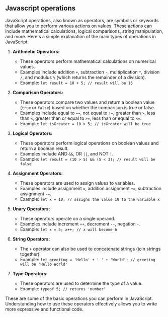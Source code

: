 ## Javascript operations

JavaScript operations, also known as operators, are symbols or keywords that allow you to perform various actions on values. These actions can include mathematical calculations, logical comparisons, string manipulation, and more. Here's a simple explanation of the main types of operations in JavaScript:

1. **Arithmetic Operators:**

   - These operators perform mathematical calculations on numerical values.
   - Examples include addition `+`, subtraction `-`, multiplication `*`, division `/`, and modulus `%` (which returns the remainder of a division).
   - Example: `let result = 10 + 5; // result will be 15`

2. **Comparison Operators:**

   - These operators compare two values and return a boolean value (`true` or `false`) based on whether the comparison is true or false.
   - Examples include equal to `==`, not equal to `!=`, greater than `>`, less than `<`, greater than or equal to `>=`, less than or equal to `<=`.
   - Example: `let isGreater = 10 > 5; // isGreater will be true`

3. **Logical Operators:**

   - These operators perform logical operations on boolean values and return a boolean result.
   - Examples include AND `&&`, OR `||`, and NOT `!`.
   - Example: `let result = (10 > 5) && (5 < 3); // result will be false`

4. **Assignment Operators:**

   - These operators are used to assign values to variables.
   - Examples include assignment `=`, addition assignment `+=`, subtraction assignment `-=`.
   - Example: `let x = 10; // assigns the value 10 to the variable x`

5. **Unary Operators:**

   - These operators operate on a single operand.
   - Examples include increment `++`, decrement `--`, negation `-`.
   - Example: `let x = 5; x++; // x will become 6`

6. **String Operators:**

   - The `+` operator can also be used to concatenate strings (join strings together).
   - Example: `let greeting = 'Hello' + ' ' + 'World'; // greeting will be 'Hello World'`

7. **Type Operators:**
   - These operators are used to determine the type of a value.
   - Example: `typeof 5; // returns 'number'`

These are some of the basic operations you can perform in JavaScript. Understanding how to use these operators effectively allows you to write more expressive and functional code.
